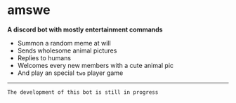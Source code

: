 # amswe
**A discord bot with mostly entertainment commands**
- Summon a random meme at will
- Sends wholesome animal pictures
- Replies to humans
- Welcomes every new members with a cute animal pic
- And play an special `two` player game
***
`The development of this bot is still in progress`






